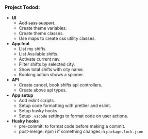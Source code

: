 ### Project Todod:
- **UI**
    - ~~Add sass support~~.
    - Create theme variables.
    - Create theme classes.
    - Use maps to create css utility classes.
- **App feat**
    - List my shifts.
    - List Available shifts.
    - Activate current nav.
    - Filter shifts by selected city.
    - Show total shifts with city name.
    - Booking action shows a spinner.
- **API**
    - Create cancel, book shifts api controllers.
    - Create above api types.
- **App setup**
    - Add eslint scripts.
    - Setup code formatting with prettier and eslint.
    - Setup husky hooks.
    - Setup `.vscode` settings to format code on user actions.
- **Husky hooks**
    - pre-commit: to format code before making a commit.
    - post-merge: npm i if something changes in `package.lock.json` 


